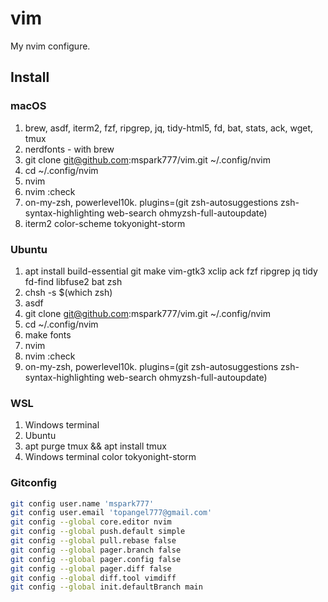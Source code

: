 # vim

My nvim configure.

## Install

### macOS
1. brew, asdf, iterm2, fzf, ripgrep, jq, tidy-html5, fd, bat, stats, ack, wget, tmux
1. nerdfonts - with brew
1. git clone git@github.com:mspark777/vim.git ~/.config/nvim
1. cd ~/.config/nvim
1. nvim
1. nvim :check
1. on-my-zsh, powerlevel10k. plugins=(git zsh-autosuggestions zsh-syntax-highlighting web-search ohmyzsh-full-autoupdate)
1. iterm2 color-scheme tokyonight-storm


### Ubuntu
1. apt install build-essential git make vim-gtk3 xclip ack fzf ripgrep jq tidy fd-find libfuse2 bat zsh
1. chsh -s $(which zsh)
1. asdf
1. git clone git@github.com:mspark777/vim.git ~/.config/nvim
1. cd ~/.config/nvim
1. make fonts
1. nvim
1. nvim :check
1. on-my-zsh, powerlevel10k. plugins=(git zsh-autosuggestions zsh-syntax-highlighting web-search ohmyzsh-full-autoupdate)


### WSL
1. Windows terminal
1. Ubuntu
1. apt purge tmux && apt install tmux
1. Windows terminal color tokyonight-storm

### Gitconfig
```sh
git config user.name 'mspark777'
git config user.email 'topangel777@gmail.com'
git config --global core.editor nvim
git config --global push.default simple
git config --global pull.rebase false
git config --global pager.branch false
git config --global pager.config false
git config --global pager.diff false
git config --global diff.tool vimdiff
git config --global init.defaultBranch main
```
